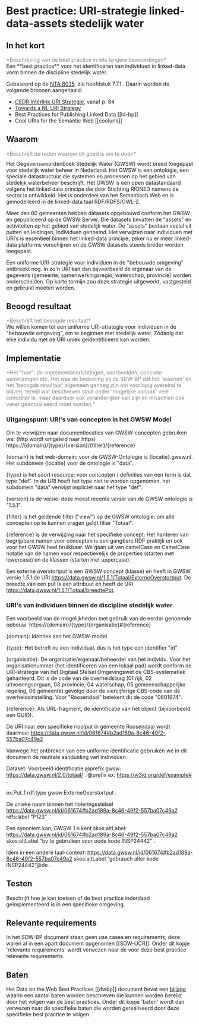 # Best practice: URI-strategie linked-data-assets stedelijk water

## In het kort
<div style="color:gray">*Beschrijving van de best practice in iets langere bewoordingen*</div>
Een **best practice** voor het identificeren van individuen in linked-data vorm binnen de discipline stedelijk water.

Gebaseerd op de [NTA 8035](https://www.nen.nl/NEN-Shop/Norm/NTA-80352020-nl.htm), zie hoofdstuk 7.7.1 .
Daarin worden de volgende bronnen aangehaald:
* [CEDR Interlink URI Strategie](https://www.roadotl.eu/static/media/INTERLINK_D4._Defining_the_Principles_9Okqubw.PDF), vanaf p. 84
* [Towards a NL URI Strategy](https://www.geonovum.nl/uploads/documents/D1-2013-09-19_Towards_a_NL_URI_Strategy.pdf) 
* Best Practices for Publishing Linked Data [[ld-bp]]
* Cool URIs for the Semantic Web [[cooluris]]

## Waarom
<div style="color:gray;height:0.8rem">*Beschrijft de reden waarom dit goed is om te doen*</div>

Het Gegevenswoordenboek Stedelijk Water (GWSW) wordt breed toegepast voor stedelijk water beheer in Nederland. Het GWSW is een ontologie, een speciale datastructuur die systemen en processen op het gebied van stedelijk waterbeheer beschrijft. Het GWSW is een open datastandaard volgens het linked data principe die door Stichting RIONED namens de sector is ontwikkeld. Het is onderdeel van het Semantisch Web en is gemodelleerd in de linked-data taal RDF/RDFS/OWL-2. 

Meer dan 80 gemeenten hebben datasets opgebouwd conform het GWSW en gepubliceerd op de GWSW Server. Die datasets bevatten de "assets" en activiteiten op het gebied van stedelijk water. De "assets" bestaan veelal uit putten en leidingen, individuen genoemd. Het verwijzen naar individuen met URI’s is essentieel binnen het linked-data principe, zeker nu er meer linked-data platforms verschijnen en de GWSW datasets steeds breder worden toegepast.

Een uniforme URI-strategie voor individuen in de "bebouwde omgeving" ontbreekt nog. In zo'n URI kan dan bijvoorbeeld de eigenaar van de gegevens (gemeente, samenwerkingsregio, waterschap, provincie) worden onderscheiden. Op korte termijn zou deze strategie uitgewerkt, vastgesteld en gebruikt moeten worden.


## Beoogd resultaat
<div style="color:gray">*Beschrijft het beoogde resultaat*</div>
We willen komen tot een uniforme URI-strategie voor individuen in de "bebouwde omgeving", om te beginnen met stedelijk water. Zodanig dat elke individu met de URI uniek geïdentificeerd kan worden. 

## Implementatie

<div style="color:gray">*Het "hoe": de implementatierichtingen, voorbeelden, concrete aanwijzingen etc. Het was de bedoeling bij de SDW-BP dat het 'waarom' en het 'beoogde resultaat' algemeen genoeg zijn om voorlopig overeind te blijven, terwijl wat beschreven staat onder 'mogelijke aanpak' veel concreter is, maar daardoor ook veranderlijker kan zijn en misschien ook vaker geactualiseerd moet worden.*</div>

### Uitgangspunt: URI's van concepten in het GWSW Model

Om te verwijzen naar documentlocaties van GWSW-concepten gebruiken we: (http wordt omgeleid naar https)
https://{domain}/{type}/{version}/{filter}/{reference}

{domain} is het web-domein: voor de GWSW-Ontologie is {locatie}.gwsw.nl. Het subdomein {locatie} voor de ontologie is "data".

{type} is het soort resource: voor concepten / definities van een term is dat type "def". In de URI hoeft het type niet te worden opgenomen, het subdomein "data" verwijst impliciet naar het type "def".

{version} is de versie: deze meest recente versie van de GWSW ontologie is "1.5.1".

{filter} is het geldende filter ("view") op de GWSW ontologie: om alle concepten op te kunnen vragen geldt filter "Totaal".

{reference} is de verwijzing naar het specifieke concept:
Het hanteren van begrijpbare namen voor concepten is een gangbare RDF praktijk en ook voor het GWSW heel bruikbaar. We gaan uit van camelCase en CamelCase notatie van de namen voor respectievelijk de properties (starten met lowercase) en de klassen (starten met uppercase).

Een externe overstortput is een GWSW concept (klasse) en heeft in GWSW versie 1.5.1 de URI https://data.gwsw.nl/1.5.1/Totaal/ExterneOverstortput.
De breedte van een put is een attribuut en heeft de URI https://data.gwsw.nl/1.5.1/Totaal/breedtePut.

### URI's van individuen binnen de discipline stedelijk water


Een voorbeeld van de mogelijkheden met gebruik van de eerder genoemde opbouw:
https://{domain}/{type}/{organisatie}#{reference} 

{domain}: Identiek aan het GWSW-model

{type}: Het betreft nu een individual, dus is het type een identifier "id".

{organisatie}: De organisatie/eigenaar/beheerder van het individu. Voor het organisatienummer (het identificeren van een lokaal pad) wordt conform de URI-strategie van het Digitaal Stelsel Omgevingswet de CBS-systematiek gehanteerd. Dit is de code van de overheidslaag (01 rijk, 02 uitvoeringsorgaan, 03 provincie, 04 waterschap, 05 gemeenschappelijke regeling, 06 gemeente) gevolgd door de viercijferige CBS-code van de overheidsinstelling. Voor "Roosendaal" betekent dit de code "0601674".

{reference}: Als URL-fragment, de identificatie van het object (bijvoorbeeld een GUID).
 
De URI naar een specifieke rioolput in gemeente Roosendaal wordt daarmee:
https://data.gwsw.nl/id/061674#b2ad189a-8c46-49f2-557ba07c49a2 

Vanwege het ontbreken van een uniforme identificatie gebruiken we in dit document de neutrale aanduiding van individuen.

Dataset: Voorbeeld identificatie
@prefix gwsw:    	<https://data.gwsw.nl/2.0/totaal/> . 
@prefix ex:    	<https://w3id.org/def/example#> . 

ex:Put_1	rdf:type	gwsw:ExterneOverstortput .






De unieke naam binnen het rioleringsstelsel
https://data.gwsw.nl/id/061674#b2ad189a-8c46-49f2-557ba07c49a2 rdfs:label “P123” . 

Een synoniem kan, GWSW 1.n kent skos:altLabel:
https://data.gwsw.nl/id/061674#b2ad189a-8c46-49f2-557ba07c49a2 skos:altLabel “bv te gebruiken voor oude kode INSP24442” .

Idem in een andere taal-context:
https://data.gwsw.nl/id/061674#b2ad189a-8c46-49f2-557ba07c49a2 skos:altLabel “gebrauch alter kode INSP24442”@de .



## Testen 
Beschrijft hoe je kan toetsen of de best practice inderdaad geïmplementeerd is in een specifieke omgeving.

## Relevante requirements
In het SDW-BP document staan geen use cases en requirements; deze waren al in een apart document opgenomen [[SDW-UCR]]. Onder dit kopje 'relevante requirements' wordt verwezen naar de voor deze best practice relevante requirements. 

## Baten
Het Data on the Web Best Practices [[dwbp]] document bevat een [bijlage](https://www.w3.org/TR/dwbp/#BP_Benefits) waarin een aantal baten worden beschreven die kunnen worden bereikt door het volgen van de best practices. Onder dit kopje 'baten' wordt dan verwezen naar de specifieke baten die worden gerealiseerd door deze specifieke best practice te volgen.
